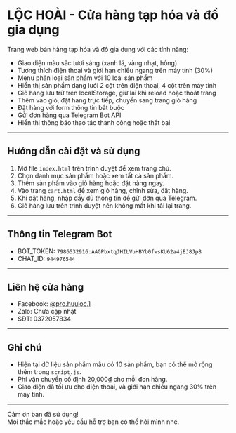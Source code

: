 # LỘC HOÀI - Cửa hàng tạp hóa và đồ gia dụng

Trang web bán hàng tạp hóa và đồ gia dụng với các tính năng:

- Giao diện màu sắc tươi sáng (xanh lá, vàng nhạt, hồng)
- Tương thích điện thoại và giới hạn chiều ngang trên máy tính (30%)
- Menu phân loại sản phẩm với 10 loại sản phẩm
- Hiển thị sản phẩm dạng lưới 2 cột trên điện thoại, 4 cột trên máy tính
- Giỏ hàng lưu trữ trên localStorage, giữ lại khi reload hoặc thoát trang
- Thêm vào giỏ, đặt hàng trực tiếp, chuyển sang trang giỏ hàng
- Đặt hàng với form thông tin bắt buộc
- Gửi đơn hàng qua Telegram Bot API
- Hiển thị thông báo thao tác thành công hoặc thất bại

---

## Hướng dẫn cài đặt và sử dụng

1. Mở file `index.html` trên trình duyệt để xem trang chủ.
2. Chọn danh mục sản phẩm hoặc xem tất cả sản phẩm.
3. Thêm sản phẩm vào giỏ hàng hoặc đặt hàng ngay.
4. Vào trang `cart.html` để xem giỏ hàng, chỉnh sửa, đặt hàng.
5. Khi đặt hàng, nhập đầy đủ thông tin để gửi đơn qua Telegram.
6. Giỏ hàng lưu trên trình duyệt nên không mất khi tải lại trang.

---

## Thông tin Telegram Bot

- BOT_TOKEN: `7986532916:AAGPbxtqJHILVuHBYb0fwsKU62a4jEJ8Jp8`
- CHAT_ID: `944976544`

---

## Liên hệ cửa hàng

- Facebook: [@pro.huuloc.1](https://www.facebook.com/pro.huuloc.1)
- Zalo: Chưa cập nhật
- SĐT: 0372057834

---

## Ghi chú

- Hiện tại dữ liệu sản phẩm mẫu có 10 sản phẩm, bạn có thể mở rộng thêm trong `script.js`.
- Phí vận chuyển cố định 20,000₫ cho mỗi đơn hàng.
- Giao diện đã tối ưu cho điện thoại, và giới hạn chiều ngang 30% trên máy tính.

---

Cảm ơn bạn đã sử dụng!  
Mọi thắc mắc hoặc yêu cầu hỗ trợ bạn có thể hỏi mình nhé.
